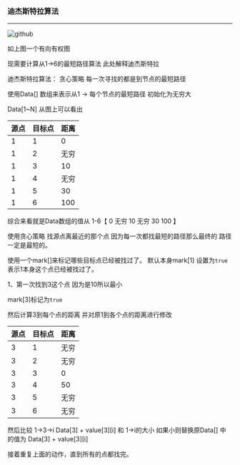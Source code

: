 ### 迪杰斯特拉算法

---
![github](http://154.8.226.45/learnnote/djstl.jpg "github") 

如上图一个有向有权图

现需要计算从1->6的最短路径算法  此处解释迪杰斯特拉

迪杰斯特拉算法： 贪心策略  每一次寻找的都是到节点的最短路径

使用Data[] 数组来表示从1 -> 每个节点的最短路径  初始化为无穷大

Data[1~N] 从图上可以看出

|  源点   | 目标点  | 距离 |
|  ----  | ----  | ---- |
| 1  | 1 | 0 |
| 1  | 2 | 无穷 |
| 1  | 3 | 10 |
| 1  | 4 | 无穷 |
| 1  | 5 | 30 |
| 1  | 6 | 100 |

综合来看就是Data数组的值从 1-6【 0 无穷 10 无穷 30 100 】

使用贪心策略 找源点离最近的那个点  因为每一次都找最短的路径那么最终的
路径一定是最短的。

使用一个mark[]来标记哪些目标点已经被找过了。
默认本身mark[1] 设置为`true`表示1本身这个点已经被找过了。

1、第一次找到3这个点  因为是10所以最小

mark[3]标记为`true`

然后计算3到每个点的距离 并对原1到各个点的距离进行修改

|  源点   | 目标点  | 距离 |
|  ----  | ----  | ---- |
| 3  | 1 | 无穷 | 
| 3  | 2 | 无穷 |
| 3  | 3 | 0 |
| 3  | 4 | 50 |
| 3  | 5 | 无穷 |
| 3  | 6 | 无穷 |

然后比较 1->3->i  Data[3] + value[3][i] 和 1->i的大小
如果小则替换原Data[] 中 的值为 Data[3] + value[3][i]

接着重复上面的动作，直到所有的点都找完。